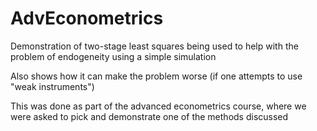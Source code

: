 # AdvEconometrics
Demonstration of two-stage least squares being used to help with the problem of endogeneity using a simple simulation

Also shows how it can make the problem worse (if one attempts to use "weak instruments")

This was done as part of the advanced econometrics course, where we were asked to pick and demonstrate one of the methods discussed
